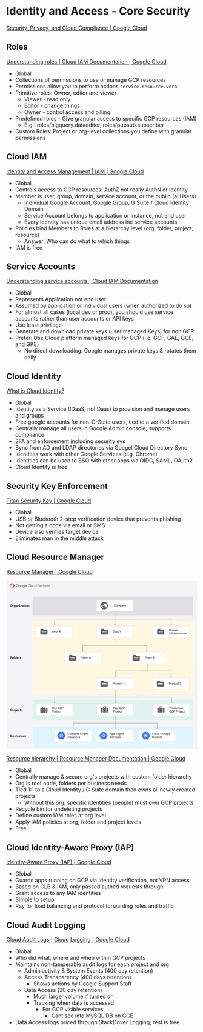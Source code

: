 # Identity and Access - Core Security

[Security, Privacy, and Cloud Compliance | Google Cloud](https://cloud.google.com/security/)

## Roles

[Understanding roles | Cloud IAM Documentation | Google Cloud](https://cloud.google.com/iam/docs/understanding-roles)

- Global
- Collections of permissions to use or manage GCP resources
- Permissions allow you to perform actions `service.resource.verb`
- Primitive roles: Owner, editor and viewer
    - Viewer - read only
    - Editor - change things
    - Owner - control access and billing
- Predefined roles - Give granular access to specific GCP resources (IAM)
    - E.g.: roles/bigquery.dataeditor, roles/pubsub.subscriber
- Custom Roles: Project or org-level collections you define with granular permissions

## Cloud IAM

[Identity and Access Management | IAM | Google Cloud](https://cloud.google.com/iam/)

- Global
- Controls access to GCP resources: AuthZ not really AuthN or identity
- Member is user, group, domain, service account, or the public (allUsers)
    - Individual Google Account, Google Group, G Suite / Cloud Identity Domain
    - Service Account belongs to application or instance, not end user
    - Every identity has unique email address inc service accounts
- Policies bind Members to Roles at a hierarchy level (org, folder, project, resource)
    - Answer: Who can do what to which things
- IAM is free

## Service Accounts

[Understanding service accounts | Cloud IAM Documentation](https://cloud.google.com/iam/docs/understanding-service-accounts)

- Global
- Represents Application not end user
- Assumed by application or individual users (when authorized to do so)
- For almost all cases (local dev or prod), you should use service accounts rather than user accounts or API keys
- Use least privilege
- Generate and download private keys (user managed Keys) for non GCP
- Prefer: Use Cloud platform managed keys for GCP (i.e. GCF, GAE, GCE, and GKE)
    - No direct downloading: Google manages private keys & rotates them daily

## Cloud Identity

[What is Cloud Identity?](https://support.google.com/cloudidentity/answer/7319251?visit_id=637667737294700210-3074233266&rd=1)

- Global
- Identity as a Service (IDaaS, not Daas) to provision and manage users and groups
- Free google accounts for non-G-Suite users, tied to a verified domain
- Centrally manage all users in Google Admin console; supports compliance
- 2FA and enforcement including security eys
- Sync from AD and LDAP directories via Googel Cloud Directory Sync
- Identities work with other Google Services (e.g. Chrome)
- Identities can be used to SSO with other apps via OIDC, SAML, OAuth2
- Cloud Identity is free

## Security Key Enforcement

[Titan Security Key | Google Cloud](https://cloud.google.com/titan-security-key)

- Global
- USB or Bluetooth 2-step verification device that prevents phishing
- Not getting a code via email or SMS
- Device also verifies target device
- Eliminates man in the middle attack

## Cloud Resource Manager

[Resource Manager | Google Cloud](https://cloud.google.com/resource-manager/)

![Screenshot 2021-09-09 at 11.57.46.png](Identity%20and%20Access%20-%20Core%20Security%2077e7e82e330b4807a08949c54dbbf5ed/Screenshot_2021-09-09_at_11.57.46.png)

[Resource hierarchy | Resource Manager Documentation | Google Cloud](https://cloud.google.com/resource-manager/docs/cloud-platform-resource-hierarchy)

- Global
- Centrally manage & secure org's projects with custom folder hierarchy
- Org is root node, folders per business needs
- Tied 1:1 to a Cloud Identity / G Suite domain then owns all newly created projects
    - Without this org, specific identities (people) must own GCP projects
- Recycle bin for undeleting projects
- Define custom IAM roles at org level
- Apply IAM policies at org, folder and project levels
- Free

## Cloud Identity-Aware Proxy (IAP)

[Identity-Aware Proxy (IAP) | Google Cloud](https://cloud.google.com/iap/)

- Global
- Guards apps running on GCP via Identity verification, not VPN access
- Based on CLB & IAM, only passed authed requests through
- Grant access to any IAM identities
- Simple to setup
- Pay for load balancing and protocol forwarding rules and traffic

## Cloud Audit Logging

[Cloud Audit Logs | Cloud Logging | Google Cloud](https://cloud.google.com/logging/docs/audit/)

- Global
- Who did what, where and when within GCP projects
- Maintains non-tamperable audit logs for each project and org
    - Admin activity & System Events (400 day retention)
    - Access Transparency (400 days retention)
        - Shows actions by Google Support Staff
    - Data Access (30 day retention)
        - Much larger volume if turned on
        - Tracking when data is accessed
            - For GCP visible services
                - Cant see into MySQL DB on GCE
- Data Access logs priced through StackDriver Logging; rest is free